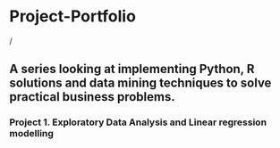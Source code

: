 # Project-Portfolio

/
## A series looking at implementing Python, R solutions and data mining techniques to solve practical business problems.
### Project 1. Exploratory Data Analysis and Linear regression modelling 
